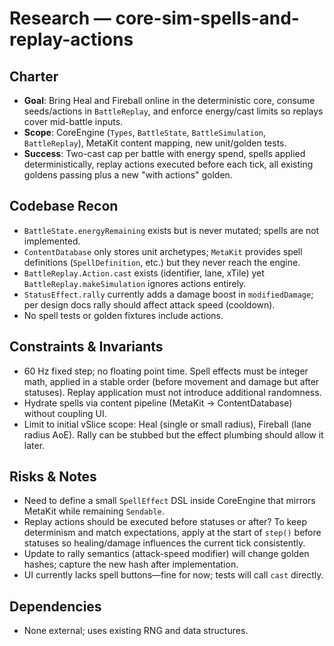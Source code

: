 # Research — core-sim-spells-and-replay-actions

## Charter
- **Goal**: Bring Heal and Fireball online in the deterministic core, consume seeds/actions in `BattleReplay`, and enforce energy/cast limits so replays cover mid-battle inputs.
- **Scope**: CoreEngine (`Types`, `BattleState`, `BattleSimulation`, `BattleReplay`), MetaKit content mapping, new unit/golden tests.
- **Success**: Two-cast cap per battle with energy spend, spells applied deterministically, replay actions executed before each tick, all existing goldens passing plus a new "with actions" golden.

## Codebase Recon
- `BattleState.energyRemaining` exists but is never mutated; spells are not implemented.
- `ContentDatabase` only stores unit archetypes; `MetaKit` provides spell definitions (`SpellDefinition`, etc.) but they never reach the engine.
- `BattleReplay.Action.cast` exists (identifier, lane, xTile) yet `BattleReplay.makeSimulation` ignores actions entirely.
- `StatusEffect.rally` currently adds a damage boost in `modifiedDamage`; per design docs rally should affect attack speed (cooldown).
- No spell tests or golden fixtures include actions.

## Constraints & Invariants
- 60 Hz fixed step; no floating point time. Spell effects must be integer math, applied in a stable order (before movement and damage but after statuses). Replay application must not introduce additional randomness.
- Hydrate spells via content pipeline (MetaKit → ContentDatabase) without coupling UI.
- Limit to initial vSlice scope: Heal (single or small radius), Fireball (lane radius AoE). Rally can be stubbed but the effect plumbing should allow it later.

## Risks & Notes
- Need to define a small `SpellEffect` DSL inside CoreEngine that mirrors MetaKit while remaining `Sendable`.
- Replay actions should be executed before statuses or after? To keep determinism and match expectations, apply at the start of `step()` before statuses so healing/damage influences the current tick consistently.
- Update to rally semantics (attack-speed modifier) will change golden hashes; capture the new hash after implementation.
- UI currently lacks spell buttons—fine for now; tests will call `cast` directly.

## Dependencies
- None external; uses existing RNG and data structures.
